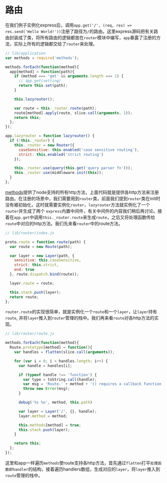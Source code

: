 # 路由

在我们例子实例化express后，调用`app.get('/', (req, res) => res.send('Hello World!'))`注册了路径为`/`的路由。这里express源码把有关路由封装成了类，将所有路由的逻辑都放在`router`模块中编写，`app`暴露了注册的方法，实际上所有的逻辑都交给了`router`来处理。

```js
// lib/application
var methods = require('methods');

methods.forEach(function(method){
  app[method] = function(path){
    if (method === 'get' && arguments.length === 1) {
      // app.get(setting)
      return this.set(path);
    }

    this.lazyrouter();

    var route = this._router.route(path);
    route[method].apply(route, slice.call(arguments, 1));
    return this;
  };
});

app.lazyrouter = function lazyrouter() {
  if (!this._router) {
    this._router = new Router({
      caseSensitive: this.enabled('case sensitive routing'),
      strict: this.enabled('strict routing')
    });

    this._router.use(query(this.get('query parser fn')));
    this._router.use(middleware.init(this));
  }
};

```

[methods](https://www.npmjs.com/package/methods)提供了node支持的所有http方法，上面代码就是提供各http方法来注册路由。在注册的场景中，我们需要用到`router`类，前面我们提到`router`类在init时没有被初始化，这时就需要实例化`router`，`lazyrouter`方法就实例化了一个`router`并生成了两个	`express`内置中间件，有关中间件的内容我们稍后再讨论。接着在`app.get`中调用`this._router.route`来生成`route`，之后又将处理函数传给`route`中对应的http方法。我们先来看`router`中的route方法。

```js
// lib/router/index.js

proto.route = function route(path) {
  var route = new Route(path);

  var layer = new Layer(path, {
    sensitive: this.caseSensitive,
    strict: this.strict,
    end: true
  }, route.dispatch.bind(route));

  layer.route = route;

  this.stack.push(layer);
  return route;
};
```

`router.route`的实现很简单，就是实例化一个`route`和一个`layer`，让`layer`持有`route`, 并将`layer`推入到`router`管理的栈中。我们再来看`route`对各http方法的实现。

```js
// lib/router/route.js

methods.forEach(function(method){
  Route.prototype[method] = function(){
    var handles = flatten(slice.call(arguments));

    for (var i = 0; i < handles.length; i++) {
      var handle = handles[i];

      if (typeof handle !== 'function') {
        var type = toString.call(handle);
        var msg = 'Route.' + method + '() requires a callback function but got a ' + type
        throw new Error(msg);
      }

      debug('%s %o', method, this.path)

      var layer = Layer('/', {}, handle);
      layer.method = method;

      this.methods[method] = true;
      this.stack.push(layer);
    }

    return this;
  };
});
```

这里和app一样遍历`methods`使route支持各http方法，首先通过`flatten`打平`处理函数即handler`的结构，接着遍历handlers数组，生成对应的`layer`，将`layer`推入到`route`管理的栈中。

